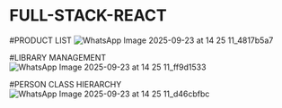 # FULL-STACK-REACT

#PRODUCT LIST
![WhatsApp Image 2025-09-23 at 14 25 11_4817b5a7](https://github.com/user-attachments/assets/b48dedb6-6baf-4963-9a99-96425082933d)

#LIBRARY MANAGEMENT
![WhatsApp Image 2025-09-23 at 14 25 11_ff9d1533](https://github.com/user-attachments/assets/ce1f06a7-4429-4e3b-b834-c46a0f132bc5)


#PERSON CLASS HIERARCHY
![WhatsApp Image 2025-09-23 at 14 25 11_d46cbfbc](https://github.com/user-attachments/assets/e5efcb9d-18ef-4007-b806-fc0e3095c0cd)
